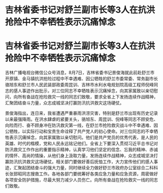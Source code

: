 # 吉林省委书记对舒兰副市长等3人在抗洪抢险中不幸牺牲表示沉痛悼念

# 吉林省委书记对舒兰副市长等3人在抗洪抢险中不幸牺牲表示沉痛悼念

吉林广播电视台微信公众号消息，8月7日，吉林省委书记景俊海就此前赴舒兰市开原镇、金马镇抗洪抢险过程中不幸遇难、因公牺牲的舒兰市委常委、常务副市长骆旭东和舒兰市人民武装部政委周昆训、吉林市水利水电规划院高级工程师倪峰同志的感人事迹作出批示，对三位同志不幸牺牲表示沉痛悼念，向其家属致以亲切慰问，向所有奋战在抢险救灾一线的同志们致敬，要求全省上下发扬连续作战精神，汇聚团结奋斗力量，众志成城坚决打赢防汛抗洪救灾这场硬仗。

景俊海指出，连日来，我省遭遇严重暴雨洪涝灾害，特别是舒兰市出现有历史记录以来最强降雨。在洪水肆虐的紧要关头，骆旭东、周昆训、倪峰等同志不顾安危、向险而行、奋不顾身冲在防汛救灾第一线，在舒兰市抢险救灾战斗中不幸遇难、因公牺牲，以实际行动和宝贵生命诠释了共产党人的初心使命。对三位同志的不幸牺牲表示沉痛悼念，向其家属致以亲切慰问。他们是共产党员的优秀代表，是人民的英雄、时代的楷模，党和人民永远铭记他们。全省上下要深入贯彻习近平总书记对防汛救灾工作作出的重要指示精神，认真学习他们坚定的信念、忘我的精神、赤诚的情怀、高尚的情操，从他们身上汲取力量，发扬连续作战精神，众志成城坚决打赢防汛抗洪救灾这场硬仗。相关部门要做好善后抚恤工作，大力宣传他们的感人事迹，汇聚起团结奋斗的强大力量，同时继续全力做好舒兰市政府办公室综合二科科长张郅昭同志搜救工作。各地各部门要统筹好各类应急力量和应急资源，周密做好各项安全防护措施，尽最大努力减少人员伤亡。向所有奋战在抢险救灾一线的同志们致敬。

